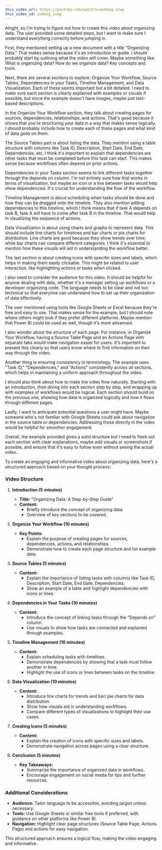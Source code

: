 ```yaml
---
this_video_url: https://youtube.com/watch?v=pv0evg_scwg
this_video_id: pv0evg_scwg
---
```

<think>
Alright, so I'm trying to figure out how to create this video about organizing data. The user provided some detailed steps, but I want to make sure I understand everything correctly before jumping in.

First, they mentioned setting up a new document with a title "Organizing Data." That makes sense because it's an introduction or guide. I should probably start by outlining what the video will cover. Maybe something like: What is organizing data? How do we organize data? Key concepts and tools.

Next, there are several sections to explore: Organize Your Workflow, Source Tables, Dependencies in your Tasks, Timeline Management, and Data Visualization. Each of these seems important but a bit detailed. I need to make sure each section is clearly explained with examples or visuals if possible, but since the example doesn't have images, maybe just text-based descriptions.

In the Organize Your Workflow section, they talk about creating pages for sources, dependencies, relationships, and actions. That's good because it shows that you're structuring your data in a way that makes sense logically. I should probably include how to create each of these pages and what kind of data goes on them.

The Source Tables part is about listing the data. They mention using a table structure with columns like Task ID, Description, Start Date, End Date, Dependencies, etc. I think it's important to explain that dependencies are other tasks that must be completed before this task can start. This makes sense because workflows often depend on prior actions.

Dependencies in your Tasks section seems to link different tasks together through the depends on column. I'm not entirely sure how that works in terms of visualization, but maybe an icon or a line between tasks would help show dependencies. It's crucial for understanding the flow of the workflow.

Timeline Management is about scheduling when tasks should be done and how they can be dragged onto the timeline. They also mention adding dependencies to this timeline, which I think means that if task A depends on task B, task A will have to come after task B in the timeline. That would help in visualizing the sequence of actions.

Data Visualization is about using charts and graphs to represent data. This should include line charts for timelines and bar charts or pie charts for distribution. Line charts are good because they show trends over time, while bar charts can compare different categories. I think it's essential to mention how these visuals will aid in understanding the workflow better.

The last section is about creating icons with specific sizes and labels, which helps in making them easily clickable. This might be related to user interaction, like highlighting actions or tasks when clicked.

I also need to consider the audience for this video. It should be helpful for anyone dealing with data, whether it's a manager setting up workflows or a developer organizing code. The language needs to be clear and not too technical so that everyone can understand how to set up their organization of data effectively.

The user mentioned using tools like Google Sheets or Excel because they're free and easy to use. That makes sense for the example, but I should note where others might look if they prefer different platforms. Maybe mention that Power BI could be used as well, though it's more advanced.

I also wonder about the structure of each page. For instance, in Organize Your Workflow, having a Source Table Page and an Actions Page with separate tabs would make navigation easier for users. It's important to present this clearly so that users know where to find information on their way through the video.

Another thing is ensuring consistency in terminology. The example uses "Task ID," "Dependencies," and "Actions" consistently across all sections, which helps in maintaining a uniform approach throughout the video.

I should also think about how to make the video flow naturally. Starting with an introduction, then diving into each section step by step, and wrapping up with examples of workflows would be logical. Each section should build on the previous one, showing how data is organized logically and how it flows through different pages.

Lastly, I want to anticipate potential questions a user might have. Maybe someone who's not familiar with Google Sheets could ask about navigation in the source table or dependencies. Addressing these directly in the video would be helpful for smoother engagement.

Overall, the example provided gives a solid structure but I need to flesh out each section with clear explanations, maybe add visuals or screenshots if possible, and ensure that it's easy to follow even without seeing the actual video.
</think>

To create an engaging and informative video about organizing data, here's a structured approach based on your thought process:

### Video Structure

1. **Introduction (5 minutes)**
   - **Title:** "Organizing Data: A Step-by-Step Guide"
   - **Content:**
     - Briefly introduce the concept of organizing data.
     - Overview of key sections to be covered.

2. **Organize Your Workflow (10 minutes)**
   - **Key Points:**
     - Explain the purpose of creating pages for sources, dependencies, actions, and relationships.
     - Demonstrate how to create each page structure and list example data.

3. **Source Tables (5 minutes)**
   - **Content:**
     - Explain the importance of listing tasks with columns like Task ID, Description, Start Date, End Date, Dependencies.
     - Show an example of a table and highlight dependencies with icons or lines.

4. **Dependencies in Your Tasks (10 minutes)**
   - **Content:**
     - Introduce the concept of linking tasks through the "Depends on" column.
     - Use visuals to show how tasks are connected and explained through examples.

5. **Timeline Management (10 minutes)**
   - **Content:**
     - Explain scheduling tasks with timelines.
     - Demonstrate dependencies by showing that a task must follow another in time.
     - Highlight the use of icons or lines between tasks on the timeline.

6. **Data Visualization (10 minutes)**
   - **Content:**
     - Introduce line charts for trends and bar/ pie charts for data distribution.
     - Show how visuals aid in understanding workflows.
     - Compare different types of visualizations to highlight their use cases.

7. **Creating Icons (5 minutes)**
   - **Content:**
     - Explain the creation of icons with specific sizes and labels.
     - Demonstrate navigation across pages using a clear structure.

8. **Conclusion (5 minutes)**
   - **Key Takeaways:**
     - Summarize the importance of organized data in workflows.
     - Encourage engagement on social media for tips and further resources.

### Additional Considerations

- **Audience:** Tailor language to be accessible, avoiding jargon unless necessary.
- **Tools:** Use Google Sheets or similar free tools if preferred, with guidance on other platforms like Power BI.
- **Navigation:** Highlight clear page structures (Source Table Page, Actions Page) and actions for easy navigation.

This structured approach ensures a logical flow, making the video engaging and informative.

